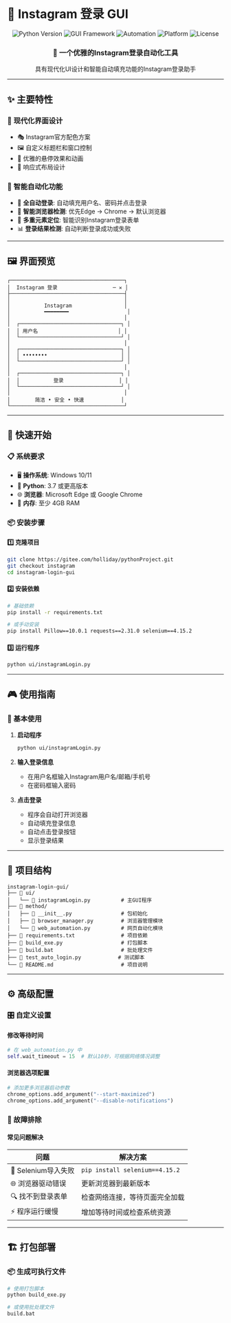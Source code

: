 # 📱 Instagram 登录 GUI

<div align="center">
  <img src="https://img.shields.io/badge/Python-3.7+-blue.svg" alt="Python Version">
  <img src="https://img.shields.io/badge/GUI-Tkinter-green.svg" alt="GUI Framework">
  <img src="https://img.shields.io/badge/Automation-Selenium-orange.svg" alt="Automation">
  <img src="https://img.shields.io/badge/Platform-Windows-lightgrey.svg" alt="Platform">
  <img src="https://img.shields.io/badge/License-MIT-yellow.svg" alt="License">
</div>

<div align="center">
  <h3>🎯 一个优雅的Instagram登录自动化工具</h3>
  <p>具有现代化UI设计和智能自动填充功能的Instagram登录助手</p>
</div>

---

## ✨ 主要特性

### 🎨 **现代化界面设计**
- 🎭 Instagram官方配色方案
- 🖼️ 自定义标题栏和窗口控制
- 💫 优雅的悬停效果和动画
- 📱 响应式布局设计

### 🤖 **智能自动化功能**
- 🔄 **全自动登录**: 自动填充用户名、密码并点击登录
- 🧠 **智能浏览器检测**: 优先Edge → Chrome → 默认浏览器
- 🎯 **多重元素定位**: 智能识别Instagram登录表单
- 📊 **登录结果检测**: 自动判断登录成功或失败

---

## 🖼️ 界面预览

```
┌─────────────────────────────────────┐
│  Instagram 登录                  ─ ✕ │
├─────────────────────────────────────┤
│                                     │
│           Instagram                 │
│           ━━━━━━━━                   │
│                                     │
│  ┌─────────────────────────────────┐ │
│  │ 用户名                          │ │
│  └─────────────────────────────────┘ │
│                                     │
│  ┌─────────────────────────────────┐ │
│  │ ••••••••                        │ │
│  └─────────────────────────────────┘ │
│                                     │
│  ┌─────────────────────────────────┐ │
│  │           登录                  │ │
│  └─────────────────────────────────┘ │
│                                     │
│        简洁 • 安全 • 快速            │
└─────────────────────────────────────┘
```

---

## 🚀 快速开始

### 📋 系统要求

- 🖥️ **操作系统**: Windows 10/11
- 🐍 **Python**: 3.7 或更高版本
- 🌐 **浏览器**: Microsoft Edge 或 Google Chrome
- 💾 **内存**: 至少 4GB RAM

### 📦 安装步骤

#### 1️⃣ 克隆项目
```bash
git clone https://gitee.com/holliday/pythonProject.git
git checkout instagram
cd instagram-login-gui
```

#### 2️⃣ 安装依赖
```bash
# 基础依赖
pip install -r requirements.txt

# 或手动安装
pip install Pillow==10.0.1 requests==2.31.0 selenium==4.15.2
```

#### 3️⃣ 运行程序
```bash
python ui/instagramLogin.py
```

---

## 🎮 使用指南

### 🔧 基本使用

1. **启动程序**
   ```bash
   python ui/instagramLogin.py
   ```

2. **输入登录信息**
   - 在用户名框输入Instagram用户名/邮箱/手机号
   - 在密码框输入密码

3. **点击登录**
   - 程序会自动打开浏览器
   - 自动填充登录信息
   - 自动点击登录按钮
   - 显示登录结果

---

## 📁 项目结构

```
instagram-login-gui/
├── 📂 ui/
│   └── 📄 instagramLogin.py          # 主GUI程序
├── 📂 method/
│   ├── 📄 __init__.py                # 包初始化
│   ├── 📄 browser_manager.py         # 浏览器管理模块
│   └── 📄 web_automation.py          # 网页自动化模块
├── 📄 requirements.txt               # 项目依赖
├── 📄 build_exe.py                   # 打包脚本
├── 📄 build.bat                      # 批处理文件
├── 📄 test_auto_login.py            # 测试脚本
└── 📄 README.md                      # 项目说明
```

---

## ⚙️ 高级配置

### 🎛️ 自定义设置

#### 修改等待时间
```python
# 在 web_automation.py 中
self.wait_timeout = 15  # 默认10秒，可根据网络情况调整
```

#### 浏览器选项配置
```python
# 添加更多浏览器启动参数
chrome_options.add_argument("--start-maximized")
chrome_options.add_argument("--disable-notifications")
```

### 🔧 故障排除

#### 常见问题解决

| 问题 | 解决方案 |
|------|----------|
| 🚫 Selenium导入失败 | `pip install selenium==4.15.2` |
| 🌐 浏览器驱动错误 | 更新浏览器到最新版本 |
| 🔍 找不到登录表单 | 检查网络连接，等待页面完全加载 |
| ⚡ 程序运行缓慢 | 增加等待时间或检查系统资源 |

---

## 🏗️ 打包部署

### 📦 生成可执行文件

```bash
# 使用打包脚本
python build_exe.py

# 或使用批处理文件
build.bat
```

